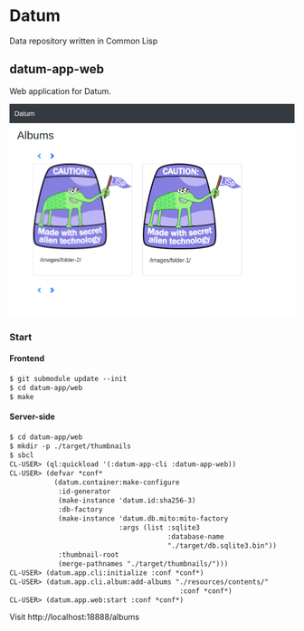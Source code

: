 # Datum
Data repository written in Common Lisp

## datum-app-web

Web application for Datum.

![webapp](https://github.com/mhkoji/datum/raw/master/imgs/webapp.png)

### Start

#### Frontend

```
$ git submodule update --init
$ cd datum-app/web
$ make
```

#### Server-side

```
$ cd datum-app/web
$ mkdir -p ./target/thumbnails
$ sbcl
CL-USER> (ql:quickload '(:datum-app-cli :datum-app-web))
CL-USER> (defvar *conf*
           (datum.container:make-configure
            :id-generator
            (make-instance 'datum.id:sha256-3)
            :db-factory
            (make-instance 'datum.db.mito:mito-factory
                           :args (list :sqlite3
                                       :database-name
                                       "./target/db.sqlite3.bin"))
            :thumbnail-root
            (merge-pathnames "./target/thumbnails/")))
CL-USER> (datum.app.cli:initialize :conf *conf*)
CL-USER> (datum.app.cli.album:add-albums "./resources/contents/"
                                          :conf *conf*)
CL-USER> (datum.app.web:start :conf *conf*)
```

Visit http://localhost:18888/albums
